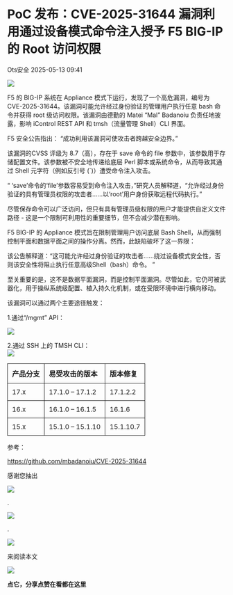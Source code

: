 #  PoC 发布：CVE-2025-31644 漏洞利用通过设备模式命令注入授予 F5 BIG-IP 的 Root 访问权限   
 Ots安全   2025-05-13 09:41  
  
![](https://mmbiz.qpic.cn/mmbiz_gif/bL2iaicTYdZn7gtxSFZlfuCW6AdQib8Q1onbR0U2h9icP1eRO6wH0AcyJmqZ7USD0uOYncCYIH7ZEE8IicAOPxyb9IA/640?wx_fmt=gif "")  
  
F5 的 BIG-IP 系统在 Appliance 模式下运行，发现了一个高危漏洞，编号为 CVE-2025-31644。该漏洞可能允许经过身份验证的管理用户执行任意 bash 命令并获得 root 级访问权限。该漏洞由德勤的 Matei “Mal” Badanoiu 负责任地披露，影响 iControl REST API 和 tmsh（流量管理 Shell）CLI 界面。  
  
F5 安全公告指出： “成功利用该漏洞可使攻击者跨越安全边界。”  
  
该漏洞的CVSS 评级为 8.7（高），存在于 save 命令的 file 参数中，该参数用于存储配置文件。该参数被不安全地传递给底层 Perl 脚本或系统命令，从而导致其通过 Shell 元字符（例如反引号 (`)）遭受命令注入攻击。  
  
“ ‘save’命令的‘file’参数容易受到命令注入攻击，”研究人员解释道，“允许经过身份验证的具有管理员权限的攻击者……以‘root’用户身份获取远程代码执行。”  
  
尽管保存命令可以广泛访问，但只有具有管理员级权限的用户才能提供自定义文件路径 - 这是一个限制可利用性的重要细节，但不会减少潜在影响。  
  
F5 BIG-IP 的 Appliance 模式旨在限制管理用户访问底层 Bash Shell，从而强制控制平面和数据平面之间的操作分离。然而，此缺陷破坏了这一界限：  
  
该公告解释道：“这可能允许经过身份验证的攻击者……绕过设备模式安全性，否则该安全性将阻止执行任意高级Shell（bash）命令。 ”  
  
至关重要的是，这不是数据平面漏洞，而是控制平面漏洞。尽管如此，它仍可被武器化，用于操纵系统级配置、植入持久化机制，或在受限环境中进行横向移动。  
  
该漏洞可以通过两个主要途径触发：  
  
1.通过“/mgmt” API：  
  
![](https://mmbiz.qpic.cn/sz_mmbiz_jpg/rWGOWg48taeLBxs3qHDpkE3Dicz2RTJSAZjXjTibJEsxfJce2zH1VUnUUuXR0uJibcdInPX2zRb87YiaLlO4ss2p3A/640?wx_fmt=webp&from=appmsg "")  
  
  
2.通过 SSH 上的 TMSH CLI：  
![](https://mmbiz.qpic.cn/sz_mmbiz_jpg/rWGOWg48taeLBxs3qHDpkE3Dicz2RTJSAKmbBzzmejXXxdqeHKal7L1Oz2n5lkWFX3qfCxOnNYYuuGgJManYib4g/640?wx_fmt=webp&from=appmsg "")  
  
<table><thead><tr style="box-sizing: inherit;"><th style="box-sizing: inherit;padding: 10px;text-align: left;border-top-width: 1px;border-top-style: solid;border-left-width: 1px;border-left-style: solid;border-bottom-width: 1px;border-bottom-style: solid;"><font style="box-sizing: inherit;vertical-align: inherit;"><font style="box-sizing: inherit;vertical-align: inherit;"><span leaf="">产品分支</span></font></font></th><th style="box-sizing: inherit;padding: 10px;text-align: left;border-top-width: 1px;border-top-style: solid;border-left-width: 1px;border-left-style: solid;border-bottom-width: 1px;border-bottom-style: solid;"><font style="box-sizing: inherit;vertical-align: inherit;"><font style="box-sizing: inherit;vertical-align: inherit;"><span leaf="">易受攻击的版本</span></font></font></th><th style="box-sizing: inherit;padding: 10px;text-align: left;border-width: 1px;border-style: solid;"><font style="box-sizing: inherit;vertical-align: inherit;"><font style="box-sizing: inherit;vertical-align: inherit;"><span leaf="">版本修复</span></font></font></th></tr></thead><tbody><tr style="box-sizing: inherit;"><td style="box-sizing: inherit;padding: 10px;border-top-width: 1px;border-top-style: solid;border-left-width: 1px;border-left-style: solid;"><font style="box-sizing: inherit;vertical-align: inherit;font-size: 15px;"><font style="box-sizing: inherit;vertical-align: inherit;"><span leaf="">17.x</span></font></font></td><td style="box-sizing: inherit;padding: 10px;border-top-width: 1px;border-top-style: solid;border-left-width: 1px;border-left-style: solid;"><font style="box-sizing: inherit;vertical-align: inherit;font-size: 15px;"><font style="box-sizing: inherit;vertical-align: inherit;"><span leaf="">17.1.0 – 17.1.2</span></font></font></td><td style="box-sizing: inherit;padding: 10px;border-top-width: 1px;border-top-style: solid;border-left-width: 1px;border-left-style: solid;border-right-width: 1px;border-right-style: solid;"><font style="box-sizing: inherit;vertical-align: inherit;font-size: 15px;"><font style="box-sizing: inherit;vertical-align: inherit;"><span leaf="">17.1.2.2</span></font></font></td></tr><tr style="box-sizing: inherit;"><td style="box-sizing: inherit;padding: 10px;border-top-width: 1px;border-top-style: solid;border-left-width: 1px;border-left-style: solid;"><font style="box-sizing: inherit;vertical-align: inherit;font-size: 15px;"><font style="box-sizing: inherit;vertical-align: inherit;"><span leaf="">16.x</span></font></font></td><td style="box-sizing: inherit;padding: 10px;border-top-width: 1px;border-top-style: solid;border-left-width: 1px;border-left-style: solid;"><font style="box-sizing: inherit;vertical-align: inherit;font-size: 15px;"><font style="box-sizing: inherit;vertical-align: inherit;"><span leaf="">16.1.0 – 16.1.5</span></font></font></td><td style="box-sizing: inherit;padding: 10px;border-top-width: 1px;border-top-style: solid;border-left-width: 1px;border-left-style: solid;border-right-width: 1px;border-right-style: solid;"><font style="box-sizing: inherit;vertical-align: inherit;font-size: 15px;"><font style="box-sizing: inherit;vertical-align: inherit;"><span leaf="">16.1.6</span></font></font></td></tr><tr style="box-sizing: inherit;"><td style="box-sizing: inherit;padding: 10px;border-top-width: 1px;border-top-style: solid;border-left-width: 1px;border-left-style: solid;border-bottom-width: 1px;border-bottom-style: solid;"><font style="box-sizing: inherit;vertical-align: inherit;font-size: 15px;"><font style="box-sizing: inherit;vertical-align: inherit;"><span leaf="">15.x</span></font></font></td><td style="box-sizing: inherit;padding: 10px;border-top-width: 1px;border-top-style: solid;border-left-width: 1px;border-left-style: solid;border-bottom-width: 1px;border-bottom-style: solid;"><font style="box-sizing: inherit;vertical-align: inherit;font-size: 15px;"><font style="box-sizing: inherit;vertical-align: inherit;"><span leaf="">15.1.0 – 15.1.10</span></font></font></td><td style="box-sizing: inherit;padding: 10px;border-width: 1px;border-style: solid;"><font style="box-sizing: inherit;vertical-align: inherit;font-size: 15px;" data-mpa-action-id="mambl39u1rb5"><font style="box-sizing: inherit;vertical-align: inherit;"><span leaf="">15.1.10.7</span></font></font></td></tr></tbody></table>  
  
参考：  
  
https://github.com/mbadanoiu/CVE-2025-31644  
  
  
  
  
感谢您抽出  
  
![](https://mmbiz.qpic.cn/mmbiz_gif/Ljib4So7yuWgdSBqOibtgiaYWjL4pkRXwycNnFvFYVgXoExRy0gqCkqvrAghf8KPXnwQaYq77HMsjcVka7kPcBDQw/640?wx_fmt=gif "")  
  
.  
  
![](https://mmbiz.qpic.cn/mmbiz_gif/Ljib4So7yuWgdSBqOibtgiaYWjL4pkRXwycd5KMTutPwNWA97H5MPISWXLTXp0ibK5LXCBAXX388gY0ibXhWOxoEKBA/640?wx_fmt=gif "")  
  
.  
  
![](https://mmbiz.qpic.cn/mmbiz_gif/Ljib4So7yuWgdSBqOibtgiaYWjL4pkRXwycU99fZEhvngeeAhFOvhTibttSplYbBpeeLZGgZt41El4icmrBibojkvLNw/640?wx_fmt=gif "")  
  
来阅读本文  
  
![](https://mmbiz.qpic.cn/mmbiz_gif/Ljib4So7yuWge7Mibiad1tV0iaF8zSD5gzicbxDmfZCEL7vuOevN97CwUoUM5MLeKWibWlibSMwbpJ28lVg1yj1rQflyQ/640?wx_fmt=gif "")  
  
**点它，分享点赞在看都在这里**  
  
  
